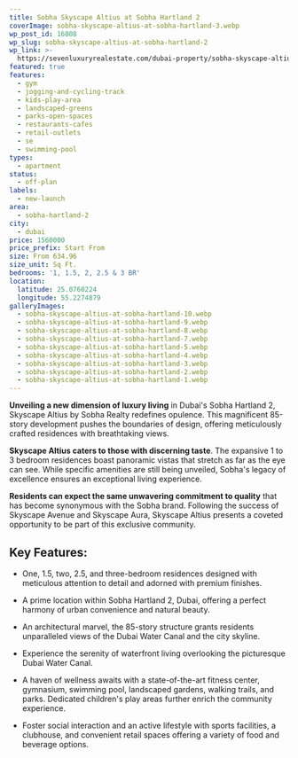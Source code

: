 ```yaml
---
title: Sobha Skyscape Altius at Sobha Hartland 2
coverImage: sobha-skyscape-altius-at-sobha-hartland-3.webp
wp_post_id: 16008
wp_slug: sobha-skyscape-altius-at-sobha-hartland-2
wp_link: >-
  https://sevenluxuryrealestate.com/dubai-property/sobha-skyscape-altius-at-sobha-hartland-2/
featured: true
features:
  - gym
  - jogging-and-cycling-track
  - kids-play-area
  - landscaped-greens
  - parks-open-spaces
  - restaurants-cafes
  - retail-outlets
  - se
  - swimming-pool
types:
  - apartment
status:
  - off-plan
labels:
  - new-launch
area:
  - sobha-hartland-2
city:
  - dubai
price: 1560000
price_prefix: Start From
size: From 634.96
size_unit: Sq Ft.
bedrooms: '1, 1.5, 2, 2.5 & 3 BR'
location:
  latitude: 25.0760224
  longitude: 55.2274879
galleryImages:
  - sobha-skyscape-altius-at-sobha-hartland-10.webp
  - sobha-skyscape-altius-at-sobha-hartland-9.webp
  - sobha-skyscape-altius-at-sobha-hartland-8.webp
  - sobha-skyscape-altius-at-sobha-hartland-7.webp
  - sobha-skyscape-altius-at-sobha-hartland-5.webp
  - sobha-skyscape-altius-at-sobha-hartland-4.webp
  - sobha-skyscape-altius-at-sobha-hartland-3.webp
  - sobha-skyscape-altius-at-sobha-hartland-2.webp
  - sobha-skyscape-altius-at-sobha-hartland-1.webp
---
```


**Unveiling a new dimension of luxury living** in Dubai's Sobha Hartland 2, Skyscape Altius by Sobha Realty redefines opulence. This magnificent 85-story development pushes the boundaries of design, offering meticulously crafted residences with breathtaking views.

**Skyscape Altius caters to those with discerning taste**. The expansive 1 to 3 bedroom residences boast panoramic vistas that stretch as far as the eye can see. While specific amenities are still being unveiled, Sobha's legacy of excellence ensures an exceptional living experience.

**Residents can expect the same unwavering commitment to quality** that has become synonymous with the Sobha brand. Following the success of Skyscape Avenue and Skyscape Aura, Skyscape Altius presents a coveted opportunity to be part of this exclusive community.

## **Key Features:**

- One, 1.5, two, 2.5, and three-bedroom residences designed with meticulous attention to detail and adorned with premium finishes.

- A prime location within Sobha Hartland 2, Dubai, offering a perfect harmony of urban convenience and natural beauty.

- An architectural marvel, the 85-story structure grants residents unparalleled views of the Dubai Water Canal and the city skyline.

- Experience the serenity of waterfront living overlooking the picturesque Dubai Water Canal.

- A haven of wellness awaits with a state-of-the-art fitness center, gymnasium, swimming pool, landscaped gardens, walking trails, and parks. Dedicated children's play areas further enrich the community experience.

- Foster social interaction and an active lifestyle with sports facilities, a clubhouse, and convenient retail spaces offering a variety of food and beverage options.
